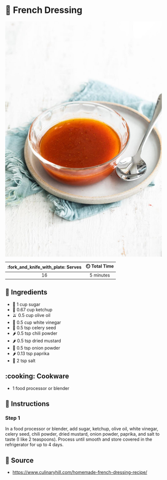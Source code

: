 # :green_salad: French Dressing

![French Dressing](../assets/images/french-dressing.jpg)

| :fork_and_knife_with_plate: Serves | :timer_clock: Total Time |
|:----------------------------------:|:-----------------------: |
| 16 | 5 minutes |

## :salt: Ingredients

- :candy: 1 cup sugar
- :tomato: 0.67 cup ketchup
- :olive: 0.5 cup olive oil
- :champagne: 0.5 cup white vinegar
- :leafy_green: 0.5 tsp celery seed
- :hot_pepper: 0.5 tsp chili powder
- :hot_pepper: 0.5 tsp dried mustard
- :onion: 0.5 tsp onion powder
- :hot_pepper: 0.13 tsp paprika
- :salt: 2 tsp salt

## :cooking: Cookware

- 1 food processor or blender

## :pencil: Instructions

### Step 1

In a food processor or blender, add sugar, ketchup, olive oil, white vinegar, celery seed, chili powder, dried mustard,
onion powder, paprika, and salt to taste (I like 2 teaspoons). Process until smooth and store covered in the
refrigerator for up to 4 days.

## :link: Source

- <https://www.culinaryhill.com/homemade-french-dressing-recipe/>
